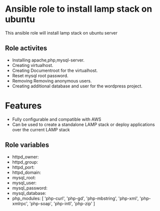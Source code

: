 # Ansible role to install lamp stack on ubuntu

This ansible role will install lamp stack on ubuntu server

## Role activites

 - Installing apache,php,mysql-server.
 - Creating virtualhost.
 - Creating Documentroot for the virtualhost.
 - Reset mysql root password.
 - Removing Removing anonymous users.
 - Creating additional database and user for the wordpress project.

# Features

- Fully configurable and compatible with AWS
- Can be used to create a standalone LAMP stack or deploy applications over the current LAMP stack
 
## Role variables

- httpd_owner: 
- httpd_group: 
- httpd_port: 
- httpd_domain: 
- mysql_root: 
- mysql_user: 
- mysql_password: 
- mysql_database: 
- php_modules: [ 'php-curl', 'php-gd', 'php-mbstring', 'php-xml', 'php-xmlrpc', 'php-soap', 'php-intl', 'php-zip' ]
